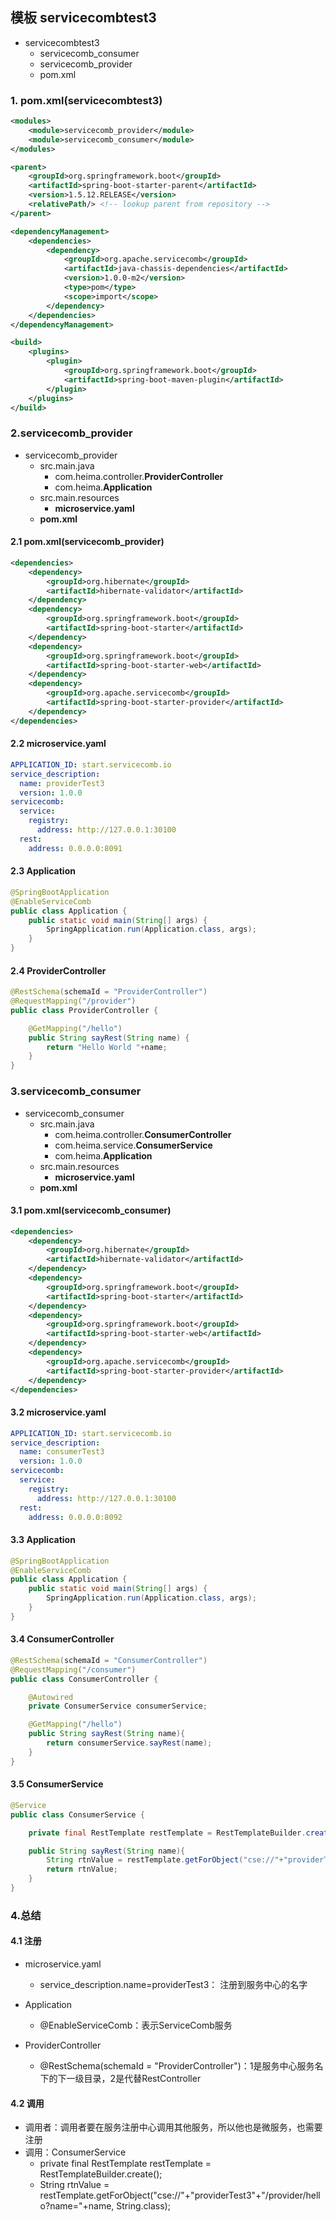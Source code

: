 ## 模板 servicecombtest3

- servicecombtest3
  + servicecomb_consumer
  + servicecomb_provider
  + pom.xml

### 1. pom.xml(servicecombtest3)

```xml
<modules>
    <module>servicecomb_provider</module>
    <module>servicecomb_consumer</module>
</modules>

<parent>
    <groupId>org.springframework.boot</groupId>
    <artifactId>spring-boot-starter-parent</artifactId>
    <version>1.5.12.RELEASE</version>
    <relativePath/> <!-- lookup parent from repository -->
</parent>

<dependencyManagement>
    <dependencies>
        <dependency>
            <groupId>org.apache.servicecomb</groupId>
            <artifactId>java-chassis-dependencies</artifactId>
            <version>1.0.0-m2</version>
            <type>pom</type>
            <scope>import</scope>
        </dependency>
    </dependencies>
</dependencyManagement>

<build>
    <plugins>
        <plugin>
            <groupId>org.springframework.boot</groupId>
            <artifactId>spring-boot-maven-plugin</artifactId>
        </plugin>
    </plugins>
</build>
```



### 2.servicecomb_provider

- servicecomb_provider
  + src.main.java
    * com.heima.controller.**ProviderController**
    * com.heima.**Application**
  + src.main.resources
    * **microservice.yaml**
  + **pom.xml**

#### 2.1 pom.xml(servicecomb_provider)

```xml
<dependencies>
    <dependency>
        <groupId>org.hibernate</groupId>
        <artifactId>hibernate-validator</artifactId>
    </dependency>
    <dependency>
        <groupId>org.springframework.boot</groupId>
        <artifactId>spring-boot-starter</artifactId>
    </dependency>
    <dependency>
        <groupId>org.springframework.boot</groupId>
        <artifactId>spring-boot-starter-web</artifactId>
    </dependency>
    <dependency>
        <groupId>org.apache.servicecomb</groupId>
        <artifactId>spring-boot-starter-provider</artifactId>
    </dependency>
</dependencies>
```

#### 2.2 microservice.yaml

```yaml
APPLICATION_ID: start.servicecomb.io
service_description:
  name: providerTest3
  version: 1.0.0
servicecomb:
  service:
    registry:
      address: http://127.0.0.1:30100
  rest:
    address: 0.0.0.0:8091
```

#### 2.3 Application

```java
@SpringBootApplication
@EnableServiceComb
public class Application {
    public static void main(String[] args) {
        SpringApplication.run(Application.class, args);
    }
}
```

#### 2.4 ProviderController

```java
@RestSchema(schemaId = "ProviderController")
@RequestMapping("/provider")
public class ProviderController {

    @GetMapping("/hello")
    public String sayRest(String name) {
        return "Hello World "+name;
    }
}
```



### 3.servicecomb_consumer

- servicecomb_consumer
  + src.main.java
    * com.heima.controller.**ConsumerController**
    * com.heima.service.**ConsumerService**
    * com.heima.**Application**
  + src.main.resources
    * **microservice.yaml**
  + **pom.xml**

#### 3.1 pom.xml(servicecomb_consumer)

```xml
<dependencies>
    <dependency>
        <groupId>org.hibernate</groupId>
        <artifactId>hibernate-validator</artifactId>
    </dependency>
    <dependency>
        <groupId>org.springframework.boot</groupId>
        <artifactId>spring-boot-starter</artifactId>
    </dependency>
    <dependency>
        <groupId>org.springframework.boot</groupId>
        <artifactId>spring-boot-starter-web</artifactId>
    </dependency>
    <dependency>
        <groupId>org.apache.servicecomb</groupId>
        <artifactId>spring-boot-starter-provider</artifactId>
    </dependency>
</dependencies>
```

#### 3.2 microservice.yaml

```yaml
APPLICATION_ID: start.servicecomb.io
service_description:
  name: consumerTest3
  version: 1.0.0
servicecomb:
  service:
    registry:
      address: http://127.0.0.1:30100
  rest:
    address: 0.0.0.0:8092
```

#### 3.3 Application

```java
@SpringBootApplication
@EnableServiceComb
public class Application {
    public static void main(String[] args) {
        SpringApplication.run(Application.class, args);
    }
}
```

#### 3.4 ConsumerController

```java
@RestSchema(schemaId = "ConsumerController")
@RequestMapping("/consumer")
public class ConsumerController {

    @Autowired
    private ConsumerService consumerService;

    @GetMapping("/hello")
    public String sayRest(String name){
        return consumerService.sayRest(name);
    }
}
```

#### 3.5 ConsumerService

```java
@Service
public class ConsumerService {

    private final RestTemplate restTemplate = RestTemplateBuilder.create();

    public String sayRest(String name){
        String rtnValue = restTemplate.getForObject("cse://"+"providerTest3"+"/provider/hello?name="+name, String.class);
        return rtnValue;
    }
}
```



### 4.总结

#### 4.1 注册

- microservice.yaml
  + service_description.name=providerTest3： 注册到服务中心的名字

- Application
  + @EnableServiceComb：表示ServiceComb服务

- ProviderController
  - @RestSchema(schemaId = "ProviderController")：1是服务中心服务名下的下一级目录，2是代替RestController

#### 4.2 调用

- 调用者：调用者要在服务注册中心调用其他服务，所以他也是微服务，也需要注册
- 调用：ConsumerService
  + private final RestTemplate restTemplate = RestTemplateBuilder.create();
  + String rtnValue = restTemplate.getForObject("cse://"+"providerTest3"+"/provider/hello?name="+name, String.class);











